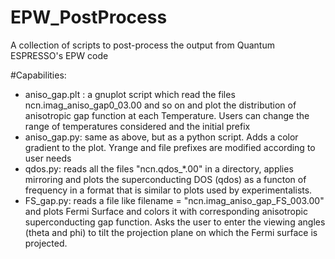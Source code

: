 # EPW_PostProcess
A collection of scripts to post-process the output from Quantum ESPRESSO's EPW code


#Capabilities:
- aniso_gap.plt : a gnuplot script which read the files ncn.imag_aniso_gap0_03.00 and so on and plot the distribution of anisotropic gap function at each Temperature. Users can change the range of temperatures considered and the initial prefix
- aniso_gap.py: same as above, but as a python script. Adds a color gradient to the plot. Yrange and file prefixes are modified according to user needs 
- qdos.py: reads all the files "ncn.qdos_*.00" in a directory, applies mirroring and plots the superconducting DOS (qdos) as a functon of frequency in a format that is similar to plots used by experimentalists.
- FS_gap.py: reads a file like filename = "ncn.imag_aniso_gap_FS_003.00" and plots Fermi Surface and colors it with corresponding anisotropic superconducting gap function. Asks the user to enter the viewing angles (theta and phi) to tilt the projection plane on which the Fermi surface is projected.
